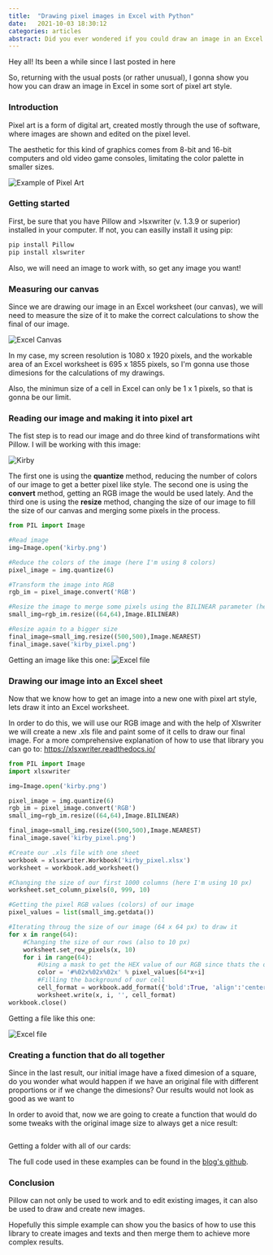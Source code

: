 ```yaml
---
title:  "Drawing pixel images in Excel with Python"
date:   2021-10-03 18:30:12
categories: articles
abstract: Did you ever wondered if you could draw an image in an Excel sheet? Well, with Python and the help of two libraries I gonna teach you what you can do to [...]
---
```

Hey all! Its been a while since I last posted in here

So, returning with the usual posts (or rather unusual), I gonna show you how you can draw an image in Excel in some sort of pixel art style.

### Introduction

Pixel art is a form of digital art, created mostly through the use of software, where images are shown and edited on the pixel level. 

The aesthetic for this kind of graphics comes from 8-bit and 16-bit computers and old video game consoles, limitating the color palette in smaller sizes.

![Example of Pixel Art](https://en.wikipedia.org/wiki/Pixel_art#/media/File:2xsai_example.png)


### Getting started

First, be sure that you have Pillow and >lsxwriter (v. 1.3.9 or superior) installed in your computer. If not, you can easilly install it using pip:

```python
pip install Pillow
pip install xlswriter
``` 
Also, we will need an image to work with, so get any image you want!

### Measuring our canvas

Since we are drawing our image in an Excel worksheet (our canvas), we will need to measure the size of it to make the correct calculations to show the final of our image. 

<img src="{{ site.baseurl }}/images/posts/pillow/2021_10_03_1.jpg" title="Excel Canvas">

In my case, my screen resolution is 1080 x 1920 pixels, and the workable area of an Excel worksheet is 695 x 1855 pixels, so I'm gonna use those dimesions for the calculations of my drawings.

Also, the minimun size of a cell in Excel can only be 1 x 1 pixels, so that is gonna be our limit. 


### Reading our image and making it into pixel art

The fist step is to read our image and do three kind of transformations wiht Pillow. I will be working with this image:

<img src="{{ site.baseurl }}/images/posts/pillow/2021_10_03_2.jpg" title="Kirby">

The first one is using the **quantize** method, reducing the number of colors of our image to get a better pixel like style. The second one is using the **convert** method, getting an RGB image the would be used lately. And the third one is using the **resize** method, changing the size of our image to fill the size of our canvas and merging some pixels in the process.

``` python
from PIL import Image

#Read image
img=Image.open('kirby.png')

#Reduce the colors of the image (here I'm using 8 colors)
pixel_image = img.quantize(6)

#Transform the image into RGB
rgb_im = pixel_image.convert('RGB')

#Resize the image to merge some pixels using the BILINEAR parameter (here I'm using 64x64 pixels)
small_img=rgb_im.resize((64,64),Image.BILINEAR)

#Resize again to a bigger size
final_image=small_img.resize((500,500),Image.NEAREST)
final_image.save('kirby_pixel.png')
```

Getting an image like this one: <img src="{{ site.baseurl }}/images/posts/pillow/2021_10_03_3.jpg" title="Excel file">

### Drawing our image into an Excel sheet

Now that we know how to get an image into a new one with pixel art style, lets draw it into an Excel worksheet. 

In order to do this, we will use our RGB image and with the help of Xlswriter we will create a new .xls file and paint some of it cells to draw our final image. 
For a more comprehensive explanation of how to use that library you can go to: https://xlsxwriter.readthedocs.io/

``` python
from PIL import Image
import xlsxwriter

img=Image.open('kirby.png')

pixel_image = img.quantize(6)
rgb_im = pixel_image.convert('RGB')
small_img=rgb_im.resize((64,64),Image.BILINEAR)

final_image=small_img.resize((500,500),Image.NEAREST)
final_image.save('kirby_pixel.png')

#Create our .xls file with one sheet
workbook = xlsxwriter.Workbook('kirby_pixel.xlsx')
worksheet = workbook.add_worksheet()

#Changing the size of our first 1000 columns (here I'm using 10 px) 
worksheet.set_column_pixels(0, 999, 10)

#Getting the pixel RGB values (colors) of our image
pixel_values = list(small_img.getdata())

#Iterating throug the size of our image (64 x 64 px) to draw it
for x in range(64):
	#Changing the size of our rows (also to 10 px)
	worksheet.set_row_pixels(x, 10)
	for i in range(64):
		#Using a mask to get the HEX value of our RGB since thats the one that Excel uses
		color = '#%02x%02x%02x' % pixel_values[64*x+i]
		#Filling the background of our cell
		cell_format = workbook.add_format({'bold':True, 'align':'center', 'bg_color':color})
		worksheet.write(x, i, '', cell_format)
workbook.close()

```
Getting a file like this one:

<img src="{{ site.baseurl }}/images/posts/pillow/2021_10_03_4.jpg" title="Excel file">

### Creating a function that do all together

Since in the last result, our initial image have a fixed dimesion of a square, do you wonder what would happen if we have an original file with different proportions or if we change the dimesions? Our results would not look as good as we want to

In order to avoid that, now we are going to create a function that would do some tweaks with the original image size to always get a nice result:

``` python

``` 
Getting a folder with all of our cards:

The full code used in these examples can be found in the [blog's github](https://github.com/jpereiran/jpereiran-blog/tree/master/code/pillow/pantone).

### Conclusion

Pillow can not only be used to work and to edit existing images, it can also be used to draw and create new images. 

Hopefully this simple example can show you the basics of how to use this library to create images and texts and then merge them to achieve more complex results.
